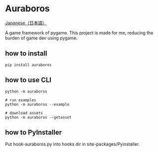 # Auraboros

[Japanese（日本語）](./README.jp.md)

A game framework of pygame.
This project is made for me, reducing the burden of game dev using pygame.

## how to install

```:
pip install auraboros
```

## how to use CLI

```:
python -m auraboros

# run examples
python -m auraboros --example

# download assets
python -m auraboros --getasset
```

## how to PyInstaller

Put hook-auraboros.py into hooks dir in site-packages/Pyinstaller.

